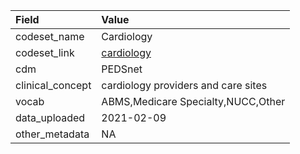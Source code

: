 |Field            |Value                               |
|:----------------|:-----------------------------------|
|codeset_name     |Cardiology                          |
|codeset_link     |[cardiology](https://github.com/PEDSnet/Variable-Dictionary/blob/main/visit/cardiology.csv)|
|cdm              |PEDSnet                             |
|clinical_concept |cardiology providers and care sites |
|vocab            |ABMS,Medicare Specialty,NUCC,Other  |
|data_uploaded    |2021-02-09                          |
|other_metadata   |NA                                  |
